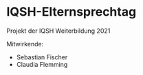 # IQSH-Elternsprechtag

Projekt der IQSH Weiterbildung 2021

Mitwirkende:
  * Sebastian Fischer
  * Claudia Flemming
  